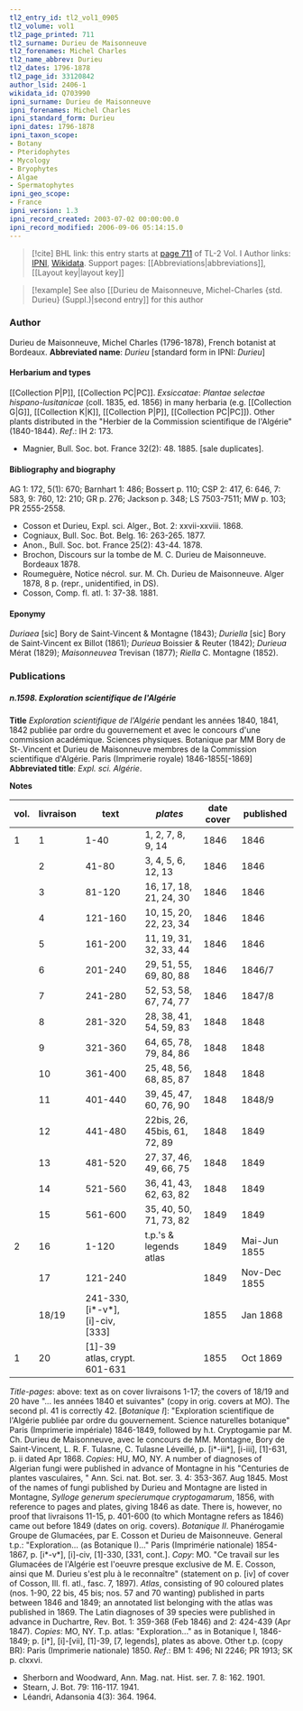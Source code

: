 ```yaml
---
tl2_entry_id: tl2_vol1_0905
tl2_volume: vol1
tl2_page_printed: 711
tl2_surname: Durieu de Maisonneuve
tl2_forenames: Michel Charles
tl2_name_abbrev: Durieu
tl2_dates: 1796-1878
tl2_page_id: 33120842
author_lsid: 2406-1
wikidata_id: Q703990
ipni_surname: Durieu de Maisonneuve
ipni_forenames: Michel Charles
ipni_standard_form: Durieu
ipni_dates: 1796-1878
ipni_taxon_scope: 
- Botany
- Pteridophytes
- Mycology
- Bryophytes
- Algae
- Spermatophytes
ipni_geo_scope: 
- France
ipni_version: 1.3
ipni_record_created: 2003-07-02 00:00:00.0
ipni_record_modified: 2006-09-06 05:14:15.0
---
```


> [!cite] BHL link: this entry starts at [page 711](https://www.biodiversitylibrary.org/page/33120842) of TL-2 Vol. I
> Author links: [IPNI](https://www.ipni.org/a/2406-1), [Wikidata](https://www.wikidata.org/wiki/Q703990). Support pages: [[Abbreviations|abbreviations]], [[Layout key|layout key]]

> [!example] See also [[Durieu de Maisonneuve, Michel-Charles {std. Durieu} (Suppl.)|second entry]] for this author

### Author

Durieu de Maisonneuve, Michel Charles (1796-1878), French botanist at Bordeaux. 
**Abbreviated name**: *Durieu* \[standard form in IPNI: *Durieu*\]

#### Herbarium and types

[[Collection P|P]], [[Collection PC|PC]].
*Exsiccatae*: *Plantae selectae hispano-lusitanicae* (coll. 1835, ed. 1856) in many herbaria (e.g. [[Collection G|G]], [[Collection K|K]], [[Collection P|P]], [[Collection PC|PC]]). Other plants distributed in the "Herbier de la Commission scientifique de l'Algérie" (1840-1844).
*Ref*.: IH 2: 173.
- Magnier, Bull. Soc. bot. France 32(2): 48. 1885. \[sale duplicates\].

#### Bibliography and biography

AG 1: 172, 5(1): 670; Barnhart 1: 486; Bossert p. 110; CSP 2: 417, 6: 646, 7: 583, 9: 760, 12: 210; GR p. 276; Jackson p. 348; LS 7503-7511; MW p. 103; PR 2555-2558.
- Cosson et Durieu, Expl. sci. Alger., Bot. 2: xxvii-xxviii. 1868.
- Cogniaux, Bull. Soc. Bot. Belg. 16: 263-265. 1877.
- Anon., Bull. Soc. bot. France 25(2): 43-44. 1878.
- Brochon, Discours sur la tombe de M. C. Durieu de Maisonneuve. Bordeaux 1878.
- Roumeguère, Notice nécrol. sur. M. Ch. Durieu de Maisonneuve. Alger 1878, 8 p. (repr., unidentified, in DS).
- Cosson, Comp. fl. atl. 1: 37-38. 1881.

#### Eponymy

*Duriaea* \[sic\] Bory de Saint-Vincent & Montagne (1843); *Duriella* \[sic\] Bory de Saint-Vincent ex Billot (1861); *Durieua* Boissier & Reuter (1842); *Durieua* Mérat (1829); *Maisonneuvea* Trevisan (1877); *Riella* C. Montagne (1852).

### Publications

##### n.1598. Exploration scientifique de l'Algérie

**Title**
*Exploration scientifique de l'Algérie* pendant les années 1840, 1841, 1842 publiée par ordre du gouvernement et avec le concours d'une commission académique. Sciences physiques. Botanique par MM Bory de St-.Vincent et Durieu de Maisonneuve membres de la Commission scientifique d'Algérie. Paris (Imprimerie royale) 1846-1855\[-1869\]
**Abbreviated title**: *Expl. sci. Algérie*.

**Notes**

|vol.	|livraison	|text	|*plates*	|date cover	|published|
|---	|---	|---	|---	|---	|---	|
|1	|1	|1-40	|1, 2, 7, 8, 9, 14	|1846	|1846|
|	|2	|41-80	|3, 4, 5, 6, 12, 13	|1846	|1846|
|	|3	|81-120	|16, 17, 18, 21, 24, 30	|1846	|1846|
|	|4	|121-160	|10, 15, 20, 22, 23, 34	|1846	|1846|
|	|5	|161-200	|11, 19, 31, 32, 33, 44	|1846	|1846|
|	|6	|201-240	|29, 51, 55, 69, 80, 88	|1846	|1846/7|
|	|7	|241-280	|52, 53, 58, 67, 74, 77	|1846	|1847/8|
|	|8	|281-320	|28, 38, 41, 54, 59, 83	|1848	|1848|
|	|9	|321-360	|64, 65, 78, 79, 84, 86	|1848	|1848|
|	|10	|361-400	|25, 48, 56, 68, 85, 87	|1848	|1848|
|	|11	|401-440	|39, 45, 47, 60, 76, 90	|1848	|1848/9|
|	|12	|441-480	|22bis, 26, 45bis, 61, 72, 89	|1848	|1849|
|	|13	|481-520	|27, 37, 46, 49, 66, 75	|1848	|1849|
|	|14	|521-560	|36, 41, 43, 62, 63, 82	|1848	|1849|
|	|15	|561-600	|35, 40, 50, 71, 73, 82	|1849	|1849|
|2	|16	|1-120	|t.p.'s & legends atlas	|1849	|Mai-Jun 1855|
|	|17	|121-240	|	|1849	|Nov-Dec 1855|
|	|18/19	|241-330, \[i\*-v\*\], \[i\]-civ, \[333\]	|	|1855	|Jan 1868|
|1	|20	|\[1\]-39 atlas, crypt. 601-631	|	|1855	|Oct 1869|

*Title-pages*: above: text as on cover livraisons 1-17; the covers of 18/19 and 20 have "... les années 1840 et suivantes" (copy in orig. covers at MO). The second pl. 41 is correctly 42.
\[*Botanique I*\]: "Exploration scientifique de l'Algérie publiée par ordre du gouvernement. Science naturelles botanique" Paris (Imprimerie impériale) 1846-1849, followed by h.t. Cryptogamie par M. Ch. Durieu de Maisonneuve, avec le concours de MM. Montagne, Bory de Saint-Vincent, L. R. F. Tulasne, C. Tulasne Léveillé, p. \[i\*-iii\*\], \[i-iii\], \[1\]-631, p. ii dated Apr 1868. *Copies*: HU, MO, NY.
A number of diagnoses of Algerian fungi were published in advance of Montagne in his "Centuries de plantes vasculaires, " Ann. Sci. nat. Bot. ser. 3. 4: 353-367. Aug 1845. Most of the names of fungi published by Durieu and Montagne are listed in Montagne, *Sylloge generum specierumque cryptogamarum*, 1856, with reference to pages and plates, giving 1846 as date. There is, however, no proof that livraisons 11-15, p. 401-600 (to which Montagne refers as 1846) came out before 1849 (dates on orig. covers).
*Botanique II*. Phanérogamie Groupe de Glumacées, par E. Cosson et Durieu de Maisonneuve. General t.p.: "Exploration... (as Botanique I)..." Paris (Imprimérie nationale) 1854-1867, p. \[i\*-v\*\], \[i\]-civ, \[1\]-330, \[331, cont.\]. *Copy*: MO. "Ce travail sur les Glumacées de l'Algérie est l'oeuvre presque exclusive de M. E. Cosson, ainsi que M. Durieu s'est plu à le reconnaître" (statement on p. \[iv\] of cover of Cosson, Ill. fl. atl., fasc. 7, 1897).
*Atlas*, consisting of 90 coloured plates (nos. 1-90, 22 bis, 45 bis; nos. 57 and 70 wanting) published in parts between 1846 and 1849; an annotated list belonging with the atlas was published in 1869. The Latin diagnoses of 39 species were published in advance in Duchartre, Rev. Bot. 1: 359-368 (Feb 1846) and 2: 424-439 (Apr 1847). *Copies*: MO, NY.
T.p. atlas: "Exploration..." as in Botanique I, 1846-1849; p. \[i\*\], \[i\]-\[vii\], \[1\]-39, \[7, legends\], plates as above. Other t.p. (copy BR): Paris (Imprimerie nationale) 1850.
*Ref*.: BM 1: 496; NI 2246; PR 1913; SK p. clxxvi.
- Sherborn and Woodward, Ann. Mag. nat. Hist. ser. 7. 8: 162. 1901.
- Stearn, J. Bot. 79: 116-117. 1941.
- Léandri, Adansonia 4(3): 364. 1964.

